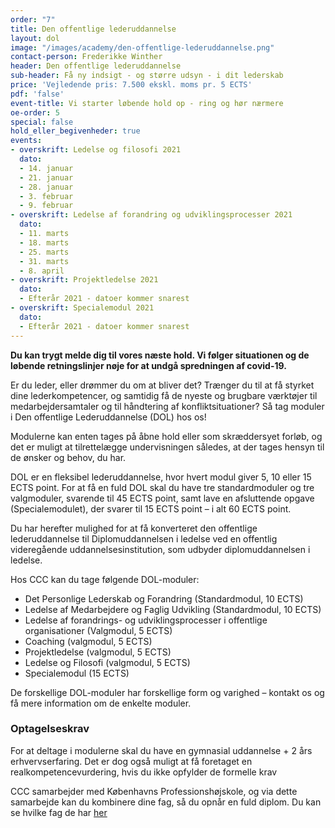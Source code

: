 ```yaml
---
order: "7"
title: Den offentlige lederuddannelse
layout: dol
image: "/images/academy/den-offentlige-lederuddannelse.png"
contact-person: Frederikke Winther
header: Den offentlige lederuddannelse
sub-header: Få ny indsigt - og større udsyn - i dit lederskab
price: 'Vejledende pris: 7.500 ekskl. moms pr. 5 ECTS'
pdf: 'false'
event-title: Vi starter løbende hold op - ring og hør nærmere
oe-order: 5
special: false
hold_eller_begivenheder: true
events:
- overskrift: Ledelse og filosofi 2021
  dato:
  - 14. januar
  - 21. januar
  - 28. januar
  - 3. februar
  - 9. februar
- overskrift: Ledelse af forandring og udviklingsprocesser 2021
  dato:
  - 11. marts
  - 18. marts
  - 25. marts
  - 31. marts
  - 8. april
- overskrift: Projektledelse 2021
  dato:
  - Efterår 2021 - datoer kommer snarest
- overskrift: Specialemodul 2021
  dato:
  - Efterår 2021 - datoer kommer snarest
---
```

**Du kan trygt melde dig til vores næste hold. Vi følger situationen og de løbende retningslinjer nøje for at undgå spredningen af covid-19.**

Er du leder, eller drømmer du om at bliver det? Trænger du til at få styrket dine lederkompetencer, og samtidig få de nyeste og brugbare værktøjer til medarbejdersamtaler og til håndtering af konfliktsituationer? Så tag moduler i Den offentlige Lederuddannelse (DOL) hos os!

Modulerne kan enten tages på åbne hold eller som skræddersyet forløb, og det er muligt at tilrettelægge undervisningen således, at der tages hensyn til de ønsker og behov, du har.

DOL er en fleksibel lederuddannelse, hvor hvert modul giver 5, 10 eller 15 ECTS point. For at få en fuld DOL skal du have tre standardmoduler og tre valgmoduler, svarende til 45 ECTS point, samt lave en afsluttende opgave (Specialemodulet), der svarer til 15 ECTS point – i alt 60 ECTS point.

Du har herefter mulighed for at få konverteret den offentlige lederuddannelse til Diplomuddannelsen i ledelse ved en offentlig videregående uddannelsesinstitution, som udbyder diplomuddannelsen i ledelse.

Hos CCC kan du tage følgende DOL-moduler:

* Det Personlige Lederskab og Forandring (Standardmodul, 10 ECTS)
* Ledelse af Medarbejdere og Faglig Udvikling (Standardmodul, 10 ECTS)
* Ledelse af forandrings- og udviklingsprocesser i offentlige organisationer (Valgmodul, 5 ECTS)
* Coaching (valgmodul, 5 ECTS)
* Projektledelse (valgmodul, 5 ECTS)
* Ledelse og Filosofi (valgmodul, 5 ECTS)
* Specialemodul (15 ECTS)

De forskellige DOL-moduler har forskellige form og varighed – kontakt os og få mere information om de enkelte moduler.

### Optagelseskrav

For at deltage i modulerne skal du have en gymnasial uddannelse + 2 års erhvervserfaring. Det er dog også muligt at få foretaget en realkompetencevurdering, hvis du ikke opfylder de formelle krav

CCC samarbejder med Københavns Professionshøjskole, og via dette samarbejde kan du kombinere dine fag, så du opnår en fuld diplom. Du kan se hvilke fag de har [her](https://www.phmetropol.dk/videreuddannelser/diplomuddannelser/diplom+i+ledelse)

